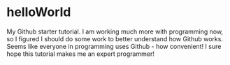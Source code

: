 # helloWorld
My Github starter tutorial.
I am working much more with programming now, so I figured I should do some work to better understand how Github works. Seems like everyone in programming uses Github - how convenient!
I sure hope this tutorial makes me an expert programmer!
